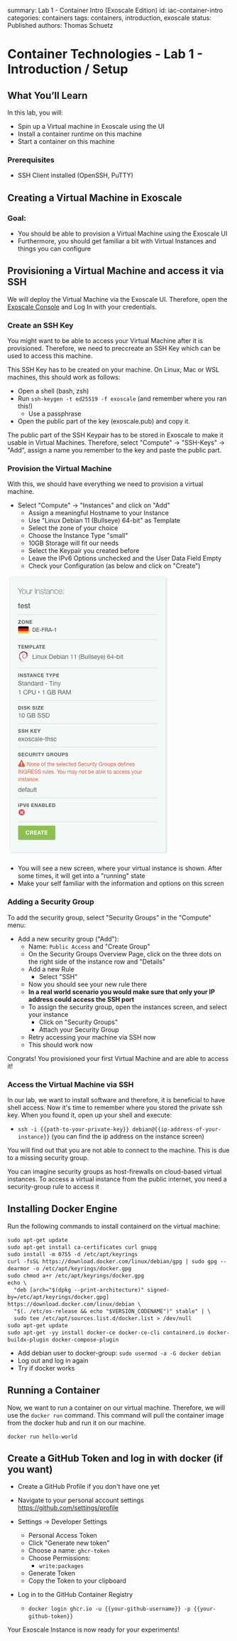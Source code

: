 summary: Lab 1 - Container Intro (Exoscale Edition)
id: iac-container-intro
categories: containers
tags: containers, introduction, exoscale
status: Published
authors: Thomas Schuetz

# Container Technologies - Lab 1 - Introduction / Setup
<!-- ------------------------ -->

## What You’ll Learn

In this lab, you will:
* Spin up a Virtual machine in Exoscale using the UI
* Install a container runtime on this machine
* Start a container on this machine

### Prerequisites
* SSH Client installed (OpenSSH, PuTTY)

## Creating a Virtual Machine in Exoscale

### Goal:
* You should be able to provision a Virtual Machine using the Exoscale UI
* Furthermore, you should get familiar a bit with Virtual Instances and things you can configure


## Provisioning a Virtual Machine and access it via SSH
We will deploy the Virtual Machine via the Exoscale UI. Therefore, open the [Exoscale Console](https://portal.exoscale.com/login)
and Log In with your credentials.

### Create an SSH Key
You might want to be able to access your Virtual Machine after it is provisioned. Therefore, we need to preccreate an SSH Key which can be used to access this machine.

This SSH Key has to be created on your machine. On Linux, Mac or WSL machines, this should work as follows:
* Open a shell (bash, zsh)
* Run `ssh-keygen -t ed25519 -f exoscale` (and remember where you ran this!)
  * Use a passphrase
* Open the public part of the key (exoscale.pub) and copy it.

The public part of the SSH Keypair has to be stored in Exoscale to make it usable in Virtual Machines. Therefore, select "Compute" -> "SSH-Keys" -> "Add",
assign a name you remember to the key and paste the public part.

### Provision the Virtual Machine
With this, we should have everything we need to provision a virtual machine.

* Select "Compute" -> "Instances" and click on "Add"
  * Assign a meaningful Hostname to your Instance
  * Use "Linux Debian 11 (Bullseye) 64-bit" as Template
  * Select the zone of your choice
  * Choose the Instance Type "small"
  * 10GB Storage will fit our needs
  * Select the Keypair you created before
  * Leave the IPv6 Options unchecked and the User Data Field Empty
  * Check your Configuration (as below and click on "Create")

![img/virt-exo-terraform-intro-instance.png](img/virt-exo-terraform-intro-instance.png)

* You will see a new screen, where your virtual instance is shown. After some times, it will get into a "running" state
* Make your self familiar with the information and options on this screen

### Adding a Security Group
To add the security group, select "Security Groups" in the "Compute" menu:
* Add a new security group ("Add"):
  * Name: `Public Access` and "Create Group"
  * On the Security Groups Overview Page, click on the three dots on the right side of the instance row and "Details"
  * Add a new Rule
    * Select "SSH"
  * Now you should see your new rule there
  * **In a real world scenario you would make sure that only your IP address could access the SSH port**
  * To assign the security group, open the instances screen, and select your instance
    * Click on "Security Groups"
    * Attach your Security Group
  * Retry accessing your machine via SSH now
  * This should work now

<aside class="positive">Congrats! You provisioned your first Virtual Machine and are able to access it! </aside>

### Access the Virtual Machine via SSH
In our lab, we want to install software and therefore, it is beneficial to have shell access. Now it's time to remember
where you stored the private ssh key. When you found it, open up your shell and execute:
* `ssh -i {{path-to-your-private-key}} debian@{{ip-address-of-your-instance}}` (you can find the ip address on the instance screen)

You will find out that you are not able to connect to the machine. This is due to a missing security group.

<aside class="negative">You can imagine security groups as host-firewalls on cloud-based virtual instances. To access a
virtual instance from the public internet, you need a security-group rule to access it</aside>

## Installing Docker Engine
Run the following commands to install containerd on the virtual machine:

```
sudo apt-get update
sudo apt-get install ca-certificates curl gnupg
sudo install -m 0755 -d /etc/apt/keyrings
curl -fsSL https://download.docker.com/linux/debian/gpg | sudo gpg --dearmor -o /etc/apt/keyrings/docker.gpg
sudo chmod a+r /etc/apt/keyrings/docker.gpg
echo \
  "deb [arch="$(dpkg --print-architecture)" signed-by=/etc/apt/keyrings/docker.gpg] https://download.docker.com/linux/debian \
  "$(. /etc/os-release && echo "$VERSION_CODENAME")" stable" | \
  sudo tee /etc/apt/sources.list.d/docker.list > /dev/null
sudo apt-get update
sudo apt-get -yy install docker-ce docker-ce-cli containerd.io docker-buildx-plugin docker-compose-plugin
```

- Add debian user to docker-group: `sudo usermod -a -G docker debian`
- Log out and log in again
- Try if docker works

## Running a Container
Now, we want to run a container on our virtual machine. Therefore, we will use the `docker run` command. This command
will pull the container image from the docker hub and run it on our machine.

```
docker run hello-world
```

## Create a GitHub Token and log in with docker (if you want)
* Create a GitHub Profile if you don't have one yet
* Navigate to your personal account settings https://github.com/settings/profile
* Settings -> Developer Settings
  * Personal Access Token
  * Click "Generate new token"
  * Choose a name: `ghcr-token`
  * Choose Permissions:
    * `write:packages`
  * Generate Token
  * Copy the Token to your clipboard

* Log in to the GitHub Container Registry
  * `docker login ghcr.io -u {{your-github-username}} -p {{your-github-token}}`

<aside class="positive">
Your Exoscale Instance is now ready for your experiments!
</aside>

